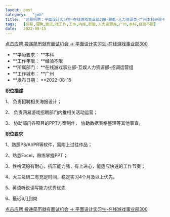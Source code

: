 ```yaml
---
layout:	post
category:	"job"
title:	"网易招聘：平面设计实习生-在线游戏事业部300-职能-人力资源类-广州本科经验不限"
tags:	[网易,招聘,面试,找工作,工作,内推,职能,人力资源类,广州,本科,经验不限]
date:	2022-08-15
---
```


[点击应聘 投递简历就有面试机会 ->  平面设计实习生-在线游戏事业部300](http://mobile.bole.netease.com/bole/boleDetail?id=40363&employeeId=346f03c3cda5f04c&key=all)



- **学历要求： **本科
- **工作年限： **经验不限
- **所属部门： **在线游戏事业部-互娱人力资源部-招调运营组
- **工作城市： **广州
- **发布日期： **2022-08-15



**职位描述**

1、 负责招聘相关海报设计；

2、 负责网易游戏招聘部门内推相关活动运营；

3、 协助部门各项目的PPT方案制作， 协助数据表格整理等其他事宜。



**职位要求**

1、熟悉PS/AI/PR等软件，需附上过往作品；

2、熟悉Excel，熟练掌握PPT；

3、性格沉稳有耐心，抗压能力强，有上进心，能适应快速的工作节奏；

4、大三及研二有充足时间，稳定实习4个月及以上优先。

5、英语听说读写能力优秀优先

6、最迟6月到岗



[点击应聘 投递简历就有面试机会 ->  平面设计实习生-在线游戏事业部300](http://mobile.bole.netease.com/bole/boleDetail?id=40363&employeeId=346f03c3cda5f04c&key=all)